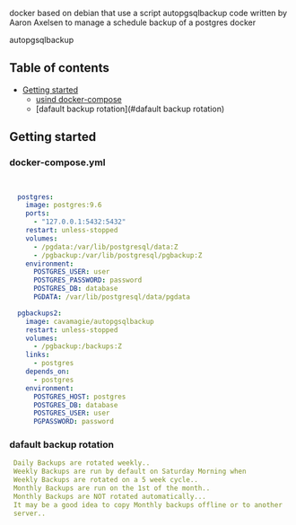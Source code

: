 
docker based on debian that use a script autopgsqlbackup code written by Aaron Axelsen to manage a schedule backup of a postgres docker


autopgsqlbackup
## Table of contents

- [Getting started](#getting-started)
  - [usind docker-compose](#docker-compose.yml)
  - [dafault backup rotation](#dafault backup rotation)


## Getting started

### docker-compose.yml
```yml


  postgres:
    image: postgres:9.6
    ports:
      - "127.0.0.1:5432:5432"
    restart: unless-stopped
    volumes:
      - /pgdata:/var/lib/postgresql/data:Z
      - /pgbackup:/var/lib/postgresql/pgbackup:Z
    environment:
      POSTGRES_USER: user
      POSTGRES_PASSWORD: password
      POSTGRES_DB: database
      PGDATA: /var/lib/postgresql/data/pgdata

  pgbackups2:
    image: cavamagie/autopgsqlbackup
    restart: unless-stopped
    volumes:
      - /pgbackup:/backups:Z
    links:
      - postgres
    depends_on:
      - postgres
    environment:
      POSTGRES_HOST: postgres
      POSTGRES_DB: database
      POSTGRES_USER: user
      PGPASSWORD: password
```


### dafault backup rotation 
```yml
 Daily Backups are rotated weekly..
 Weekly Backups are run by default on Saturday Morning when
 Weekly Backups are rotated on a 5 week cycle..
 Monthly Backups are run on the 1st of the month..
 Monthly Backups are NOT rotated automatically...
 It may be a good idea to copy Monthly backups offline or to another
 server..
```
